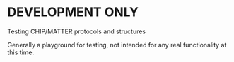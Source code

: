 # DEVELOPMENT ONLY

Testing CHIP/MATTER protocols and structures

Generally a playground for testing, not intended
for any real functionality at this time.
